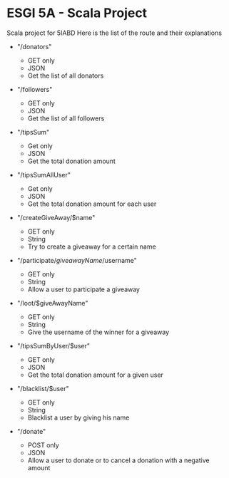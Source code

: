 # ESGI 5A - Scala Project


Scala project for 5IABD
Here is the list of the route and their explanations


- "/donators"
  - GET only
  - JSON
  - Get the list of all donators

- "/followers"
  - GET only
  - JSON
  - Get the list of all followers

- "/tipsSum"
  - Get only
  - JSON
  - Get the total donation amount

- "/tipsSumAllUser"
  - Get only
  - JSON
  - Get the total donation amount for each user

- "/createGiveAway/$name"
  - GET only
  - String
  - Try to create a giveaway for a certain name

- "/participate/$giveawayName/$username"
  - GET only
  - String
  - Allow a user to participate a giveaway

- "/loot/$giveAwayName"
  - GET only
  - String
  - Give the username of the winner for a giveaway

- "/tipsSumByUser/$user"
  - GET only
  - JSON
  - Get the total donation amount for a given user

- "/blacklist/$user"
  - GET only
  - String
  - Blacklist a user by giving his name

- "/donate"
  - POST only
  - JSON
  - Allow a user to donate or to cancel a donation with a negative amount
